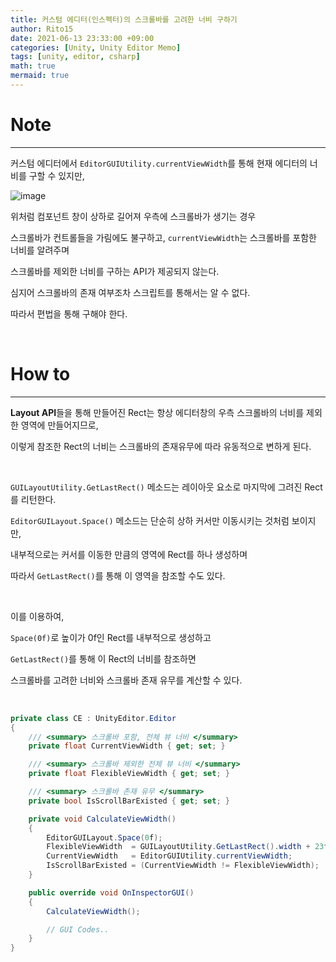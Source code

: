 ```yaml
---
title: 커스텀 에디터(인스펙터)의 스크롤바를 고려한 너비 구하기
author: Rito15
date: 2021-06-13 23:33:00 +09:00
categories: [Unity, Unity Editor Memo]
tags: [unity, editor, csharp]
math: true
mermaid: true
---
```


# Note
---

커스텀 에디터에서 `EditorGUIUtility.currentViewWidth`를 통해 현재 에디터의 너비를 구할 수 있지만,

![image](https://user-images.githubusercontent.com/42164422/121812395-9ca8ab80-cca2-11eb-91e8-1c9f00c26e33.png)

위처럼 컴포넌트 창이 상하로 길어져 우측에 스크롤바가 생기는 경우

스크롤바가 컨트롤들을 가림에도 불구하고, `currentViewWidth`는 스크롤바를 포함한 너비를 알려주며

스크롤바를 제외한 너비를 구하는 API가 제공되지 않는다.

심지어 스크롤바의 존재 여부조차 스크립트를 통해서는 알 수 없다.

따라서 편법을 통해 구해야 한다.

<br>

# How to
---

**Layout API**들을 통해 만들어진 Rect는 항상 에디터창의 우측 스크롤바의 너비를 제외한 영역에 만들어지므로,

이렇게 참조한 Rect의 너비는 스크롤바의 존재유무에 따라 유동적으로 변하게 된다.

<br>

`GUILayoutUtility.GetLastRect()` 메소드는 레이아웃 요소로 마지막에 그려진 Rect를 리턴한다.

`EditorGUILayout.Space()` 메소드는 단순히 상하 커서만 이동시키는 것처럼 보이지만,

내부적으로는 커서를 이동한 만큼의 영역에 Rect를 하나 생성하며

따라서 `GetLastRect()`를 통해 이 영역을 참조할 수도 있다.

<br>

이를 이용하여,

`Space(0f)`로 높이가 0f인 Rect를 내부적으로 생성하고

`GetLastRect()`를 통해 이 Rect의 너비를 참조하면

스크롤바를 고려한 너비와 스크롤바 존재 유무를 계산할 수 있다.

<br>

```cs
private class CE : UnityEditor.Editor
{
    /// <summary> 스크롤바 포함, 전체 뷰 너비 </summary>
    private float CurrentViewWidth { get; set; }

    /// <summary> 스크롤바 제외한 전체 뷰 너비 </summary>
    private float FlexibleViewWidth { get; set; }

    /// <summary> 스크롤바 존재 유무 </summary>
    private bool IsScrollBarExisted { get; set; }

    private void CalculateViewWidth()
    {
        EditorGUILayout.Space(0f);
        FlexibleViewWidth  = GUILayoutUtility.GetLastRect().width + 23f;
        CurrentViewWidth   = EditorGUIUtility.currentViewWidth;
        IsScrollBarExisted = (CurrentViewWidth != FlexibleViewWidth);
    }

    public override void OnInspectorGUI()
    {
        CalculateViewWidth();

        // GUI Codes..
    }
}
```

<br>
